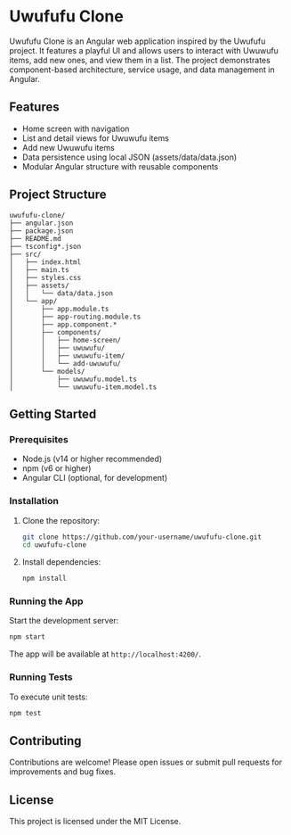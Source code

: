 # Uwufufu Clone

Uwufufu Clone is an Angular web application inspired by the Uwufufu project. It features a playful UI and allows users to interact with Uwuwufu items, add new ones, and view them in a list. The project demonstrates component-based architecture, service usage, and data management in Angular.

## Features

- Home screen with navigation
- List and detail views for Uwuwufu items
- Add new Uwuwufu items
- Data persistence using local JSON (assets/data/data.json)
- Modular Angular structure with reusable components

## Project Structure

```
uwufufu-clone/
├── angular.json
├── package.json
├── README.md
├── tsconfig*.json
├── src/
│   ├── index.html
│   ├── main.ts
│   ├── styles.css
│   ├── assets/
│   │   └── data/data.json
│   └── app/
│       ├── app.module.ts
│       ├── app-routing.module.ts
│       ├── app.component.*
│       ├── components/
│       │   ├── home-screen/
│       │   ├── uwuwufu/
│       │   ├── uwuwufu-item/
│       │   └── add-uwuwufu/
│       └── models/
│           ├── uwuwufu.model.ts
│           └── uwuwufu-item.model.ts
```

## Getting Started

### Prerequisites
- Node.js (v14 or higher recommended)
- npm (v6 or higher)
- Angular CLI (optional, for development)

### Installation

1. Clone the repository:
	```sh
	git clone https://github.com/your-username/uwufufu-clone.git
	cd uwufufu-clone
	```
2. Install dependencies:
	```sh
	npm install
	```

### Running the App

Start the development server:
```sh
npm start
```
The app will be available at `http://localhost:4200/`.

### Running Tests

To execute unit tests:
```sh
npm test
```

## Contributing

Contributions are welcome! Please open issues or submit pull requests for improvements and bug fixes.

## License

This project is licensed under the MIT License.
